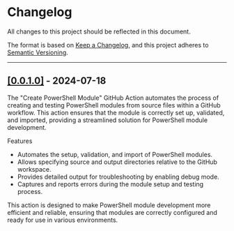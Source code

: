 # Changelog

All changes to this project should be reflected in this document.

The format is based on [Keep a Changelog](https://keepachangelog.com/en/1.0.0/), and this project adheres to [Semantic Versioning](https://semver.org/spec/v2.0.0.html).

---

## [[0.0.1.0]](https://github.com/mod-posh/TestPowerShellModule/releases/tag/v0.0.1.0) - 2024-07-18

The "Create PowerShell Module" GitHub Action automates the process of creating and testing PowerShell modules from source files within a GitHub workflow. This action ensures that the module is correctly set up, validated, and imported, providing a streamlined solution for PowerShell module development.

Features

- Automates the setup, validation, and import of PowerShell modules.
- Allows specifying source and output directories relative to the GitHub workspace.
- Provides detailed output for troubleshooting by enabling debug mode.
- Captures and reports errors during the module setup and testing process.

This action is designed to make PowerShell module development more efficient and reliable, ensuring that modules are correctly configured and ready for use in various environments.

